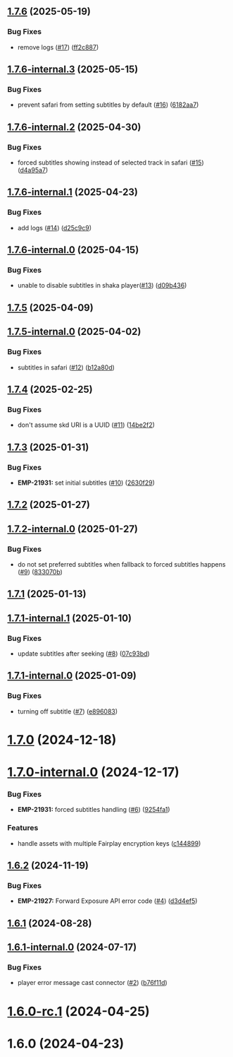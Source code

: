 ## [1.7.6](https://github.com/ericssonbroadcastservices/javascript-player/compare/v1.7.6-internal.3...v1.7.6) (2025-05-19)


### Bug Fixes

* remove logs ([#17](https://github.com/ericssonbroadcastservices/javascript-player/issues/17)) ([ff2c887](https://github.com/ericssonbroadcastservices/javascript-player/commit/ff2c8875666cf22b7734dd99b391020b597def61))



## [1.7.6-internal.3](https://github.com/ericssonbroadcastservices/javascript-player/compare/v1.7.6-internal.2...v1.7.6-internal.3) (2025-05-15)


### Bug Fixes

* prevent safari from setting subtitles by default ([#16](https://github.com/ericssonbroadcastservices/javascript-player/issues/16)) ([6182aa7](https://github.com/ericssonbroadcastservices/javascript-player/commit/6182aa72085117658e9ef2b55cf00546264a9fca))



## [1.7.6-internal.2](https://github.com/ericssonbroadcastservices/javascript-player/compare/v1.7.6-internal.1...v1.7.6-internal.2) (2025-04-30)


### Bug Fixes

* forced subtitles showing instead of selected track in safari ([#15](https://github.com/ericssonbroadcastservices/javascript-player/issues/15)) ([d4a95a7](https://github.com/ericssonbroadcastservices/javascript-player/commit/d4a95a767b74e9ab79c57e220a0afb0108d78cce))



## [1.7.6-internal.1](https://github.com/ericssonbroadcastservices/javascript-player/compare/v1.7.6-internal.0...v1.7.6-internal.1) (2025-04-23)


### Bug Fixes

* add logs ([#14](https://github.com/ericssonbroadcastservices/javascript-player/issues/14)) ([d25c9c9](https://github.com/ericssonbroadcastservices/javascript-player/commit/d25c9c9571865f68bcee5f31aa799ae833cd8405))



## [1.7.6-internal.0](https://github.com/ericssonbroadcastservices/javascript-player/compare/v1.7.5...v1.7.6-internal.0) (2025-04-15)


### Bug Fixes

* unable to disable subtitles in shaka player([#13](https://github.com/ericssonbroadcastservices/javascript-player/issues/13)) ([d09b436](https://github.com/ericssonbroadcastservices/javascript-player/commit/d09b436c22e79159452916da9ab904ebf1dfd6af))



## [1.7.5](https://github.com/ericssonbroadcastservices/javascript-player/compare/v1.7.5-internal.0...v1.7.5) (2025-04-09)



## [1.7.5-internal.0](https://github.com/ericssonbroadcastservices/javascript-player/compare/v1.7.4...v1.7.5-internal.0) (2025-04-02)


### Bug Fixes

* subtitles in safari ([#12](https://github.com/ericssonbroadcastservices/javascript-player/issues/12)) ([b12a80d](https://github.com/ericssonbroadcastservices/javascript-player/commit/b12a80d1ac9e0bb37264c10a7067851cd17f66d6))



## [1.7.4](https://github.com/ericssonbroadcastservices/javascript-player/compare/v1.7.3...v1.7.4) (2025-02-25)


### Bug Fixes

* don't assume skd URI is a UUID ([#11](https://github.com/ericssonbroadcastservices/javascript-player/issues/11)) ([14be2f2](https://github.com/ericssonbroadcastservices/javascript-player/commit/14be2f226ce45c2806017d5cd66e4230e7d9d257))



## [1.7.3](https://github.com/ericssonbroadcastservices/javascript-player/compare/v1.7.2...v1.7.3) (2025-01-31)


### Bug Fixes

* **EMP-21931:** set initial subtitles ([#10](https://github.com/ericssonbroadcastservices/javascript-player/issues/10)) ([2630f29](https://github.com/ericssonbroadcastservices/javascript-player/commit/2630f29095ad3ddcf2e2c6642139a0cd4e761f5c))



## [1.7.2](https://github.com/ericssonbroadcastservices/javascript-player/compare/v1.7.2-internal.0...v1.7.2) (2025-01-27)



## [1.7.2-internal.0](https://github.com/ericssonbroadcastservices/javascript-player/compare/v1.7.1...v1.7.2-internal.0) (2025-01-27)


### Bug Fixes

* do not set preferred subtitles when fallback to forced subtitles happens ([#9](https://github.com/ericssonbroadcastservices/javascript-player/issues/9)) ([833070b](https://github.com/ericssonbroadcastservices/javascript-player/commit/833070b0ab7f9ee1031e06d000826ed49b3641ba))



## [1.7.1](https://github.com/ericssonbroadcastservices/javascript-player/compare/v1.7.1-internal.1...v1.7.1) (2025-01-13)



## [1.7.1-internal.1](https://github.com/ericssonbroadcastservices/javascript-player/compare/v1.7.1-internal.0...v1.7.1-internal.1) (2025-01-10)


### Bug Fixes

* update subtitles after seeking ([#8](https://github.com/ericssonbroadcastservices/javascript-player/issues/8)) ([07c93bd](https://github.com/ericssonbroadcastservices/javascript-player/commit/07c93bd2214cfc3335371739177a21d0b9f5e06d))



## [1.7.1-internal.0](https://github.com/ericssonbroadcastservices/javascript-player/compare/v1.7.0...v1.7.1-internal.0) (2025-01-09)


### Bug Fixes

* turning off subtitle ([#7](https://github.com/ericssonbroadcastservices/javascript-player/issues/7)) ([e896083](https://github.com/ericssonbroadcastservices/javascript-player/commit/e89608387f3a089ee0b36171c33dc8576657abfb))



# [1.7.0](https://github.com/ericssonbroadcastservices/javascript-player/compare/v1.7.0-internal.0...v1.7.0) (2024-12-18)



# [1.7.0-internal.0](https://github.com/ericssonbroadcastservices/javascript-player/compare/v1.6.2...v1.7.0-internal.0) (2024-12-17)


### Bug Fixes

* **EMP-21931:** forced subtitles handling ([#6](https://github.com/ericssonbroadcastservices/javascript-player/issues/6)) ([9254fa1](https://github.com/ericssonbroadcastservices/javascript-player/commit/9254fa15f2c28ae4a01ee619038de9a8bd3b2441))


### Features

* handle assets with multiple Fairplay encryption keys ([c144899](https://github.com/ericssonbroadcastservices/javascript-player/commit/c144899fbadf06be802075b2004fd82b183fa285))



## [1.6.2](https://github.com/ericssonbroadcastservices/javascript-player/compare/v1.6.1...v1.6.2) (2024-11-19)


### Bug Fixes

* **EMP-21927:** Forward Exposure API error code ([#4](https://github.com/ericssonbroadcastservices/javascript-player/issues/4)) ([d3d4ef5](https://github.com/ericssonbroadcastservices/javascript-player/commit/d3d4ef544aa134e0693acff2177b047f09ec1ba6))



## [1.6.1](https://github.com/ericssonbroadcastservices/javascript-player/compare/v1.6.1-internal.0...v1.6.1) (2024-08-28)



## [1.6.1-internal.0](https://github.com/ericssonbroadcastservices/javascript-player/compare/v1.6.0-rc.1...v1.6.1-internal.0) (2024-07-17)


### Bug Fixes

* player error message cast connector ([#2](https://github.com/ericssonbroadcastservices/javascript-player/issues/2)) ([b76f11d](https://github.com/ericssonbroadcastservices/javascript-player/commit/b76f11de43cb9f8b42c3c6b6b8234f51590dcbfd))



# [1.6.0-rc.1](https://github.com/ericssonbroadcastservices/javascript-player/compare/v1.6.0...v1.6.0-rc.1) (2024-04-25)



# 1.6.0 (2024-04-23)



